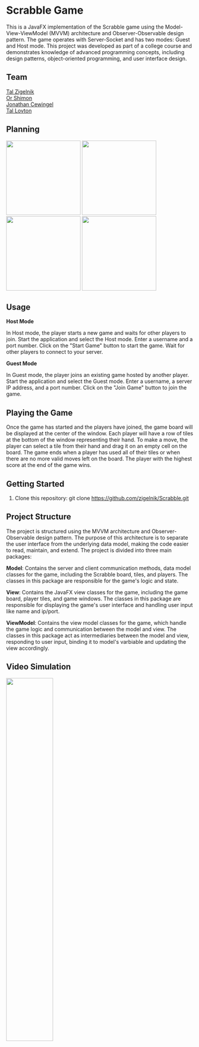 # Scrabble Game
This is a JavaFX implementation of the Scrabble game using the Model-View-ViewModel (MVVM) architecture and Observer-Observable design pattern. The game operates with Server-Socket and has two modes: Guest and Host mode. This project was developed as part of a college course and demonstrates knowledge of advanced programming concepts, including design patterns, object-oriented programming, and user interface design.

## Team
[Tal Zigelnik](https://github.com/zigelnik)<br />
[Or Shimon](https://github.com/Orshimon810)<br />
[Jonathan Cewingel](https://github.com/JoniXDrama)<br />
[Tal Lovton](https://github.com/TalLovton)

## Planning
<img src="https://github.com/zigelnik/Scrabble/assets/107995222/ca366541-eabe-4f1b-9beb-acd700e6afbf" width = "200" height = "200">
<img src="https://github.com/zigelnik/Scrabble/assets/107995222/7a2a4c10-74b9-42f4-b714-7dd72b0a7d1d" width = "200" height = "200">
<img src="https://github.com/zigelnik/Scrabble/assets/107995222/3d1b48b9-d3eb-4e8d-9eeb-571f55ce4637" width = "200" height = "200">
<img src="https://github.com/zigelnik/Scrabble/assets/107995222/ecf1b71d-1429-44e8-9063-3e21cbddb26d" width = "200" height = "200">


## Usage

**Host Mode**

In Host mode, the player starts a new game and waits for other players to join.
Start the application and select the Host mode.
Enter a username and a port number.
Click on the "Start Game" button to start the game.
Wait for other players to connect to your server.

**Guest Mode**

In Guest mode, the player joins an existing game hosted by another player.
Start the application and select the Guest mode.
Enter a username, a server IP address, and a port number.
Click on the "Join Game" button to join the game.

## Playing the Game
Once the game has started and the players have joined, the game board will be displayed at the center of the window. Each player will have a row of tiles at the bottom of the window representing their hand.
To make a move, the player can select a tile from their hand and drag it on an empty cell on the board. 
The game ends when a player has used all of their tiles or when there are no more valid moves left on the board. The player with the highest score at the end of the game wins.

## Getting Started
1. Clone this repository: git clone https://github.com/zigelnik/Scrabble.git


## Project Structure
The project is structured using the MVVM architecture and Observer-Observable design pattern. The purpose of this architecture is to separate the user interface from the underlying data model, making the code easier to read, maintain, and extend. The project is divided into three main packages:

**Model**: Contains the server and client communication methods, data model classes for the game, including the Scrabble board, tiles, and players. The classes in this package are responsible for the game's logic and state.

**View**: Contains the JavaFX view classes for the game, including the game board, player tiles, and game windows. The classes in this package are responsible for displaying the game's user interface and handling user input like name and ip/port.

**ViewModel**: Contains the view model classes for the game, which handle the game logic and communication between the model and view. The classes in this package act as intermediaries between the model and view, responding to user input, binding it to model's varbiable and updating the view accordingly.


## Video Simulation
[<img src="https://i.imgur.com/WElRNjE.png" width="50%">](https://www.veed.io/embed/8ea73ff8-0289-4907-8b7d-065d32f0d9bb)
